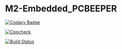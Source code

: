 # M2-Embedded_PCBEEPER

[![Codacy Badge](https://api.codacy.com/project/badge/Grade/0b4e5807c65d4f5b84f034f05ea4624b)](https://app.codacy.com/gh/MaligiAdithyaKumar/M2-Embedded_PCBEEPER?utm_source=github.com&utm_medium=referral&utm_content=MaligiAdithyaKumar/M2-Embedded_PCBEEPER&utm_campaign=Badge_Grade_Settings)

[![Cppcheck](https://github.com/MaligiAdithyaKumar/M2-Embedded_PCBEEPER/actions/workflows/cppcheck.yml/badge.svg)](https://github.com/MaligiAdithyaKumar/M2-Embedded_PCBEEPER/actions/workflows/cppcheck.yml)

[![Build Status](https://github.com/MaligiAdithyaKumar/M2-Embedded_PCBEEPER/actions/workflows/compile.yml/badge.svg)](https://github.com/MaligiAdithyaKumar/M2-Embedded_PCBEEPER/actions/workflows/compile.yml)
